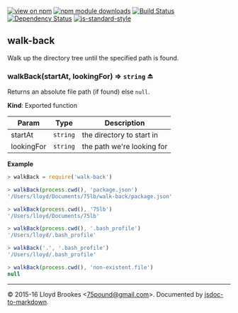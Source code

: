 [![view on npm](http://img.shields.io/npm/v/walk-back.svg)](https://www.npmjs.org/package/walk-back)
[![npm module downloads](http://img.shields.io/npm/dt/walk-back.svg)](https://www.npmjs.org/package/walk-back)
[![Build Status](https://travis-ci.org/75lb/walk-back.svg?branch=master)](https://travis-ci.org/75lb/walk-back)
[![Dependency Status](https://david-dm.org/75lb/walk-back.svg)](https://david-dm.org/75lb/walk-back)
[![js-standard-style](https://img.shields.io/badge/code%20style-standard-brightgreen.svg)](https://github.com/feross/standard)

<a name="module_walk-back"></a>
## walk-back
Walk up the directory tree until the specified path is found.

<a name="exp_module_walk-back--walkBack"></a>
### walkBack(startAt, lookingFor) ⇒ <code>string</code> ⏏
Returns an absolute file path (if found) else `null`.

**Kind**: Exported function  

| Param | Type | Description |
| --- | --- | --- |
| startAt | <code>string</code> | the directory to start in |
| lookingFor | <code>string</code> | the path we're looking for |

**Example**  
```js
> walkBack = require('walk-back')

> walkBack(process.cwd(), 'package.json')
'/Users/lloyd/Documents/75lb/walk-back/package.json'

> walkBack(process.cwd(), '75lb')
'/Users/lloyd/Documents/75lb'

> walkBack(process.cwd(), '.bash_profile')
'/Users/lloyd/.bash_profile'

> walkBack('.', '.bash_profile')
'/Users/lloyd/.bash_profile'

> walkBack(process.cwd(), 'non-existent.file')
null
```

* * *

&copy; 2015-16 Lloyd Brookes \<75pound@gmail.com\>. Documented by [jsdoc-to-markdown](https://github.com/jsdoc2md/jsdoc-to-markdown).
